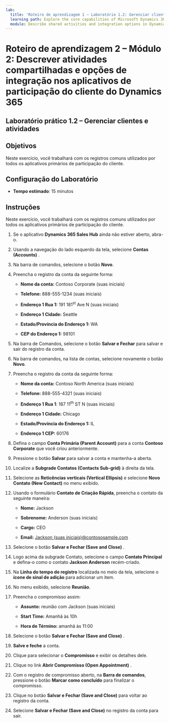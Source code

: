 ```yaml
---
lab:
  title: 'Roteiro de aprendizagem 1 – Laboratório 1.2: Gerenciar clientes e atividades'
  learning path: Explore the core capabilities of Microsoft Dynamics 365 customer engagement apps
  module: Describe shared activities and integration options in Dynamics 365 customer engagement apps
---
```


Roteiro de aprendizagem 2 – Módulo 2: Descrever atividades compartilhadas e opções de integração nos aplicativos de participação do cliente do Dynamics 365
========================

## Laboratório prático 1.2 – Gerenciar clientes e atividades

## Objetivos

Neste exercício, você trabalhará com os registros comuns utilizados por todos os aplicativos primários de participação do cliente. 

## Configuração do Laboratório

  - **Tempo estimado**: 15 minutos

## Instruções

Neste exercício, você trabalhará com os registros comuns utilizados por todos os aplicativos primários de participação do cliente. 

1. Se o aplicativo **Dynamics 365 Sales Hub** ainda não estiver aberto, abra-o.

2. Usando a navegação do lado esquerdo da tela, selecione **Contas (Accounts)** .

3. Na barra de comandos, selecione o botão **Novo**.

4. Preencha o registro da conta da seguinte forma:

    - **Nome da conta:** Contoso Corporate (suas iniciais)

    - **Telefone:** 888-555-1234 (suas iniciais)

    - **Endereço 1 Rua 1:** 191 181<sup data-htmlnode="">st</sup> Ave N (suas iniciais)

    - **Endereço 1 Cidade:** Seattle

    - **Estado/Província do Endereço 1:** WA

    - **CEP do Endereço 1:** 98101

5. Na barra de Comandos, selecione o botão **Salvar e Fechar** para salvar e sair do registro da conta.

6. Na barra de comandos, na lista de contas, selecione novamente o botão **Novo**.

7. Preencha o registro da conta da seguinte forma:

    - **Nome da conta:** Contoso North America (suas iniciais)

    - **Telefone:** 888-555-4321 (suas iniciais)

    - **Endereço 1 Rua 1**: 187 11<sup data-htmlnode="">th</sup> ST N (suas iniciais)

    - **Endereço 1 Cidade:** Chicago

    - **Estado/Província do Endereço 1:** IL

    - **Endereço 1 CEP:** 60176

8. Defina o campo **Conta Primária (Parent Account)** para a conta **Contoso Corporate** que você criou anteriormente.

9. Pressione o botão **Salvar** para salvar a conta e mantenha-a aberta.

10. Localize a **Subgrade Contatos (Contacts Sub-grid)** à direita da tela.

11. Selecione as **Reticências verticais (Vertical Ellipsis)** e selecione **Novo Contato (New Contact)** no menu exibido.

12. Usando o formulário **Contato de Criação Rápida**, preencha o contato da seguinte maneira:

    - **Nome:** Jackson

    - **Sobrenome:** Anderson (suas iniciais)

    - **Cargo:** CEO

    - **Email:** [Jackson (suas iniciais)@contososample.com](mailto:Jackson@contososample.com)

13. Selecione o botão **Salvar e Fechar (Save and Close)** .

14. Logo acima da subgrade Contato, selecione o campo **Contato Principal** e defina-o como o contato **Jackson Anderson** recém-criado.

15. Na **Linha do tempo de registro** localizada no meio da tela, selecione o **ícone de sinal de adição** para adicionar um item.

16. No menu exibido, selecione **Reunião**.

17. Preencha o compromisso assim:

    - **Assunto:** reunião com Jackson (suas iniciais)

    - **Start Time:** Amanhã às 10h

    - **Hora de Término:** amanhã às 11:00

18. Selecione o botão **Salvar e Fechar (Save and Close)** .

19. **Salve e feche** a conta.

20. Clique para selecionar o **Compromisso** e exibir os detalhes dele.

21. Clique no link **Abrir Compromisso (Open Appointment)** .

22. Com o registro de compromisso aberto, na **Barra de comandos**, pressione o botão **Marcar como concluído** para finalizar o compromisso.

23. Clique no botão **Salvar e Fechar (Save and Close)** para voltar ao registro da conta.

24. Selecione **Salvar e Fechar (Save and Close)** no registro da conta para sair.
